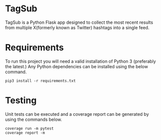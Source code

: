 # TagSub

TagSub is a Python Flask app designed to collect the most recent results from multiple X(formerly known as Twitter) hashtags into a single feed.

# Requirements

To run this project you will need a valid installation of Python 3 (preferably the latest.)  Any Python dependencies can be installed using the below command.

```pip3 install -r requirements.txt```

# Testing

Unit tests can be executed and a coverage report can be generated by using the commands below.

```
coverage run -m pytest
coverage report -m
```
